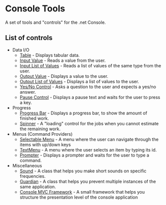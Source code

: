 # Console Tools
A set of tools and "controls" for the .net Console.

## List of controls
- Data I/O
  - [Table](https://github.com/lastunicorn/ConsoleTools/wiki/Table) - Displays tabular data.
  - [Input Value](https://github.com/lastunicorn/ConsoleTools/wiki/TextInputControl) - Reads a value from the user.
  - [Input List of Values](https://github.com/lastunicorn/ConsoleTools/wiki/ListInputControl) - Reads a list of values of the same type from the user.
  - [Output Value](https://github.com/lastunicorn/ConsoleTools/wiki/TextOutputControl) - Displays a value to the user.
  - [Output List of Values](https://github.com/lastunicorn/ConsoleTools/wiki/ListOutputControl) - Displays a list of values to the user.
  - [Yes/No Control](https://github.com/lastunicorn/ConsoleTools/wiki/YesNoControl) - Asks a question to the user and expects a yes/no answer.
  - [Pause Control](https://github.com/lastunicorn/ConsoleTools/wiki/Pause) - Displays a pause text and waits for the user to press a key.
- Progress
  - [Progress Bar](https://github.com/lastunicorn/ConsoleTools/wiki/ProgressBar) - Displays a progress bar, to show the amount of finished work.
  - [Spinner](https://github.com/lastunicorn/ConsoleTools/wiki/Spinner) - A "loading" control for the jobs when you cannot estimate the remaining work.
- Menus (Command Providers)
  - [Selectable Menu](https://github.com/lastunicorn/ConsoleTools/wiki/SelectableMenu) - A menu where the user can navigate through the items with up/down keys
  - [TextMenu](https://github.com/lastunicorn/ConsoleTools/wiki/TextMenu) - A menu where the user selects an item by typing its id.
  - [Prompter](https://github.com/lastunicorn/ConsoleTools/wiki/Prompter) - Displays a prompter and waits for the user to type a command.
- Miscellaneous
  - [Sound](https://github.com/lastunicorn/ConsoleTools/wiki/Sound) - A class that helps you make short sounds on specific frequencies.
  - [Guardian](https://github.com/lastunicorn/ConsoleTools/wiki/MachineLevelGuardian) - A class that helps you prevent multiple instances of the same application.
  - [Console MVC Framework](https://github.com/lastunicorn/ConsoleTools/wiki/Console%20MVC) - A small framework that helps you structure the presentation level of the console application
